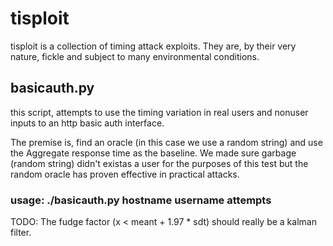 # tisploit
tisploit is a collection of timing attack exploits.  They are, by their very nature, fickle and subject to many environmental conditions.

## basicauth.py

this script, attempts to use the timing variation in real users and nonuser inputs to an http basic auth interface.

The premise is, find an oracle (in this case we use a random string) and use the Aggregate response time as the baseline.  We made sure garbage (random string) didn't existas a user for the purposes of this test but the random oracle has proven effective in practical attacks.

### usage: ./basicauth.py hostname username attempts

TODO:
The fudge factor (x < meant + 1.97 * sdt) should really be a kalman filter.
